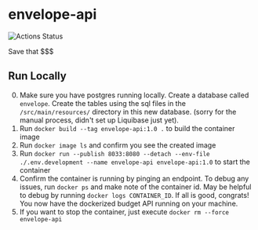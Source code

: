 # envelope-api

![Actions Status](https://github.com/jrs33/envelope-api/workflows/Java%20CI%20with%20Maven/badge.svg)

Save that $$$

## Run Locally

0) Make sure you have postgres running locally. Create a database called `envelope`. Create the tables using the sql files in the `/src/main/resources/` directory in this new database.
(sorry for the manual process, didn't set up Liquibase just yet).
1) Run `docker build --tag envelope-api:1.0 .` to build the container image
2) Run `docker image ls` and confirm you see the created image
3) Run `docker run --publish 8033:8080 --detach --env-file ./.env.development --name envelope-api envelope-api:1.0` to start the container
4) Confirm the container is running by pinging an endpoint. To debug any issues, run `docker ps` and make note of the container id. May be helpful to debug by running `docker logs CONTAINER_ID`. If all is good, congrats! You now have the dockerized budget API running on your machine.
5) If you want to stop the container, just execute `docker rm --force envelope-api`
